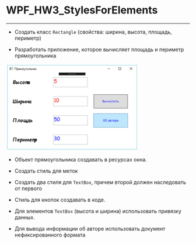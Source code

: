 # WPF_HW3_StylesForElements
***
* Создать класс `Rectangle` (свойства: ширина, высота, площадь, периметр)

* Разработать приложение, которое вычисляет площадь и периметр прямоугольника

![Alt text](/Task/Image/1.PNG?raw=true "Вид приложения")

* Объект прямоугольника создавать в ресурсах окна.

* Создать стиль для меток

* Создать два стиля для `TextBox`, причем второй должен наследовать от первого

* Стиль для кнопок создавать в коде.

* Для элементов `TextBox` (высота и ширина) использовать привязку данных.

* Для вывода информации об авторе использовать документ нефиксированного формата
